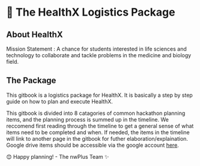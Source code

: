 # 💊 The HealthX Logistics Package

## About HealthX 


Mission Statement : A chance for students interested in life sciences and technology to collaborate and tackle problems in the medicine and biology field.

## The Package
This gitbook is a logistics package for HealthX. It is basically a step by step guide on how to plan and execute HealthX. 

This gitbook is divided into 8 catagories of common hackathon planning items, and the planning process is summed up in the timeline. We reccomend first reading through the timeline to get a general sense of what items need to be completed and when. If needed, the items in the timeline will link to another page in the gitbook for futher elaboration/explaination. Google drive items should be accessible via the google account [here](Miscellaneous_Items/Misc.md).

😊 Happy planning!  - The nwPlus Team ✨

